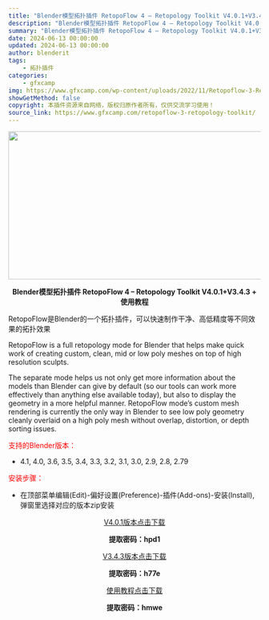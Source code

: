 ```yaml
---
title: "Blender模型拓扑插件 RetopoFlow 4 – Retopology Toolkit V4.0.1+V3.4.3 + 使用教程"
description: "Blender模型拓扑插件 RetopoFlow 4 – Retopology Toolkit V4.0.1+V3.4.3 + 使用教程 RetopoFlow是Blender的一个拓扑插件..."
summary: "Blender模型拓扑插件 RetopoFlow 4 – Retopology Toolkit V4.0.1+V3.4.3 + 使用教程 RetopoFlow是Blender的一个拓扑插件..."
date: 2024-06-13 00:00:00
updated: 2024-06-13 00:00:00
author: blenderit
tags: 
    - 拓扑插件
categories:
    - gfxcamp
img: https://www.gfxcamp.com/wp-content/uploads/2022/11/Retopoflow-3-Retopology-Toolkit-For-Blender.jpg
showGetMethod: false
copyright: 本插件资源来自网络，版权归原作者所有，仅供交流学习使用！
source_link: https://www.gfxcamp.com/retopoflow-3-retopology-toolkit/
---
```

<div><p><img decoding="async" class="aligncenter size-full wp-image-108126" src="https://www.gfxcamp.com/wp-content/uploads/2022/11/Retopoflow-3-Retopology-Toolkit-For-Blender.jpg" data-src="https://www.gfxcamp.com/wp-content/uploads/2022/11/Retopoflow-3-Retopology-Toolkit-For-Blender.jpg" alt="" width="590" height="295" data-srcset="https://www.gfxcamp.com/wp-content/uploads/2022/11/Retopoflow-3-Retopology-Toolkit-For-Blender.jpg 590w, https://www.gfxcamp.com/wp-content/uploads/2022/11/Retopoflow-3-Retopology-Toolkit-For-Blender-150x75.jpg 150w" data-sizes="(max-width: 590px) 100vw, 590px"></p><p style="text-align: center;"><strong>Blender模型拓扑插件 RetopoFlow 4 – Retopology Toolkit V4.0.1+V3.4.3 + 使用教程</strong></p><p>RetopoFlow是Blender的一个拓扑插件，可以快速制作干净、高低精度等不同效果的拓扑效果</p><p>RetopoFlow is a full retopology mode for Blender that helps make quick work of creating custom, clean, mid or low poly meshes on top of high resolution sculpts.</p><p>The separate mode helps us not only get more information about the models than Blender can give by default (so our tools can work more effectively than anything else available today), but also to display the geometry in a more helpful manner. RetopoFlow mode’s custom mesh rendering is currently the only way in Blender to see low poly geometry cleanly overlaid on a high poly mesh without overlap, distortion, or depth sorting issues.</p><p style="text-align: left;"><span style="color: #ff0000;">支持的Blender版本：</span></p><ul>
<li style="text-align: left;">4.1, 4.0, 3.6, 3.5, 3.4, 3.3, 3.2, 3.1, 3.0, 2.9, 2.8, 2.79</li>
</ul><p style="text-align: left;"><span style="color: #ff0000;">安装步骤：</span></p><ul>
<li>在顶部菜单编辑(Edit)-偏好设置(Preference)-插件(Add-ons)-安装(Install),弹窗里选择对应的版本zip安装</li>
</ul><p style="text-align: center;"><a class="maxbutton-3 maxbutton maxbutton-baidu" target="_blank" rel="noopener" href="https://pan.baidu.com/s/1Vs7jf7nEbh4GKxNwRz3klA?pwd=hpd1"><span class="mb-text">V4.0.1版本点击下载</span></a></p><p style="text-align: center;"><strong>提取密码：hpd1</strong></p><p style="text-align: center;"><a class="maxbutton-3 maxbutton maxbutton-baidu" target="_blank" rel="noopener" href="https://pan.baidu.com/s/1yhA-QP2aX2npp2L6V4mBLw?pwd=h77e"><span class="mb-text">V3.4.3版本点击下载</span></a></p><p style="text-align: center;"><strong>提取密码：h77e</strong></p><p style="text-align: center;"><a class="maxbutton-3 maxbutton maxbutton-baidu" target="_blank" rel="noopener" href="https://pan.baidu.com/s/1JDO3IjqmDMm_0CmNWKtBWw?pwd=hmwe"><span class="mb-text">使用教程点击下载</span></a></p><p style="text-align: center;"><strong>提取密码：hmwe</strong></p></div>